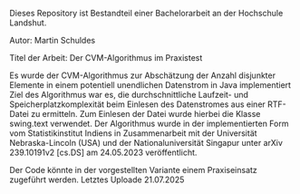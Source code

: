 Dieses Repository ist Bestandteil einer Bachelorarbeit an der Hochschule Landshut.

Autor: Martin Schuldes

Titel der Arbeit: Der CVM-Algorithmus im Praxistest

Es wurde der CVM-Algorithmus zur Abschätzung der Anzahl disjunkter Elemente in einem potentiell unendlichen Datenstrom in Java implementiert
Ziel des Algorithmus war es, die durchschnittliche Laufzeit- und Speicherplatzkomplexität beim Einlesen des Datenstromes aus einer RTF-Datei zu ermitteln.
Zum Einlesen der Datei wurde hierbei die Klasse swing.text verwendet. 
Der Algorithmus wurde in der implementierten Form vom Statistikinstitut Indiens in Zusammenarbeit mit der Universität Nebraska-Lincoln (USA) und der Nationaluniversität Singapur unter
arXiv 239.10191v2 [cs.DS] am 24.05.2023 veröffentlicht.

Der Code könnte in der vorgestellten Variante einem Praxiseinsatz zugeführt werden.
Letztes Uploade 21.07.2025 

 
